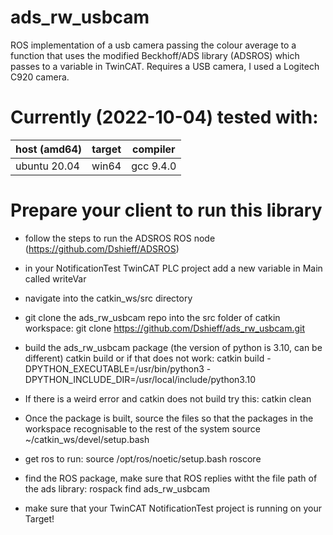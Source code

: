 # ads_rw_usbcam
ROS implementation of a usb camera passing the colour average to a function that uses the modified Beckhoff/ADS library (ADSROS) which passes to a variable in TwinCAT. Requires a USB camera, I used a Logitech C920 camera.

Currently (2022-10-04) tested with:
===================================

host (amd64)     | target| compiler
-----------------|-------|-------------
 ubuntu 20.04    | win64 | gcc 9.4.0

Prepare your client to run this library
======================================

- follow the steps to run the ADSROS ROS node (https://github.com/Dshieff/ADSROS)

- in your NotificationTest TwinCAT PLC project add a new variable in Main called writeVar


- navigate into the catkin_ws/src directory

- git clone the ads_rw_usbcam repo into the src folder of catkin workspace:
git clone https://github.com/Dshieff/ads_rw_usbcam.git <directory>

- build the ads_rw_usbcam package (the version of python is 3.10, can be different)
catkin build
or if that does not work:
catkin build <package name> -DPYTHON_EXECUTABLE=/usr/bin/python3 
-DPYTHON_INCLUDE_DIR=/usr/local/include/python3.10 

- If there is a weird error and catkin does not build try this:
catkin clean

- Once the package is built, source the files so that the packages in the workspace recognisable to the rest of the system
source ~/catkin_ws/devel/setup.bash

- get ros to run:
source /opt/ros/noetic/setup.bash
roscore

- find the ROS package, make sure that ROS replies witht the file path of the ads library:
rospack find ads_rw_usbcam

- make sure that your TwinCAT NotificationTest project is running on your Target!
